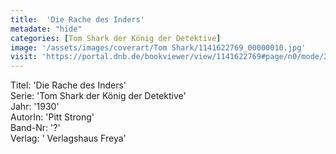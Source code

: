 ```yaml
---
title:  'Die Rache des Inders'
metadate: "hide"
categories: [Tom Shark der König der Detektive]
image: '/assets/images/coverart/Tom Shark/1141622769_00000010.jpg'
visit: 'https://portal.dnb.de/bookviewer/view/1141622769#page/n0/mode/2up'
---
```

Titel: 'Die Rache des Inders' <br>
Serie: 'Tom Shark der König der Detektive' <br>
Jahr: '1930' <br>
AutorIn: 'Pitt Strong' <br>
Band-Nr: '?' <br>
Verlag: ' Verlagshaus Freya'